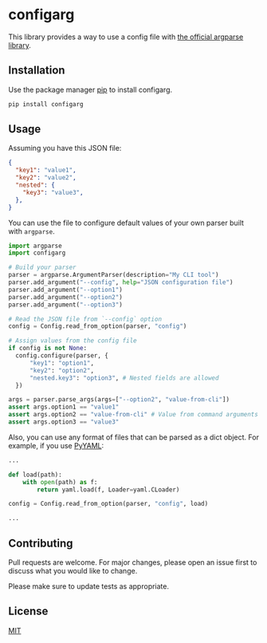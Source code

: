 # configarg

This library provides a way to use a config file with [the official argparse library](https://docs.python.org/3/library/argparse.html).


## Installation

Use the package manager [pip](https://pip.pypa.io/en/stable/) to install configarg.

```bash
pip install configarg
```

## Usage

Assuming you have this JSON file:

```json
{
  "key1": "value1",
  "key2": "value2",
  "nested": {
    "key3": "value3",
  },
}
```

You can use the file to configure default values of your own parser built with `argparse`.

```python
import argparse
import configarg

# Build your parser
parser = argparse.ArgumentParser(description="My CLI tool")
parser.add_argument("--config", help="JSON configuration file")
parser.add_argument("--option1")
parser.add_argument("--option2")
parser.add_argument("--option3")

# Read the JSON file from `--config` option
config = Config.read_from_option(parser, "config")

# Assign values from the config file
if config is not None:
  config.configure(parser, {
      "key1": "option1",
      "key2": "option2",
      "nested.key3": "option3", # Nested fields are allowed
  })

args = parser.parse_args(args=["--option2", "value-from-cli"])
assert args.option1 == "value1"
assert args.option2 == "value-from-cli" # Value from command arguments will supersede a default value
assert args.option3 == "value3"
```

Also, you can use any format of files that can be parsed as a dict object. For example, if you use [PyYAML](https://github.com/yaml/pyyaml):

```python
...

def load(path):
    with open(path) as f:
        return yaml.load(f, Loader=yaml.CLoader)

config = Config.read_from_option(parser, "config", load)

...
```

## Contributing

Pull requests are welcome. For major changes, please open an issue first to discuss what you would like to change.

Please make sure to update tests as appropriate.

## License

[MIT](https://choosealicense.com/licenses/mit/)
